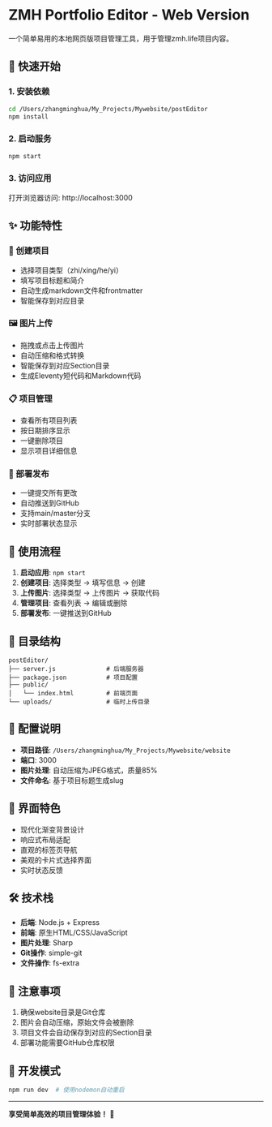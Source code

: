 # ZMH Portfolio Editor - Web Version

一个简单易用的本地网页版项目管理工具，用于管理zmh.life项目内容。

## 🚀 快速开始

### 1. 安装依赖
```bash
cd /Users/zhangminghua/My_Projects/Mywebsite/postEditor
npm install
```

### 2. 启动服务
```bash
npm start
```

### 3. 访问应用
打开浏览器访问: http://localhost:3000

## ✨ 功能特性

### 📝 创建项目
- 选择项目类型（zhi/xing/he/yi）
- 填写项目标题和简介
- 自动生成markdown文件和frontmatter
- 智能保存到对应目录

### 🖼️ 图片上传
- 拖拽或点击上传图片
- 自动压缩和格式转换
- 智能保存到对应Section目录
- 生成Eleventy短代码和Markdown代码

### 📋 项目管理
- 查看所有项目列表
- 按日期排序显示
- 一键删除项目
- 显示项目详细信息

### 🚀 部署发布
- 一键提交所有更改
- 自动推送到GitHub
- 支持main/master分支
- 实时部署状态显示

## 🎯 使用流程

1. **启动应用**: `npm start`
2. **创建项目**: 选择类型 → 填写信息 → 创建
3. **上传图片**: 选择类型 → 上传图片 → 获取代码
4. **管理项目**: 查看列表 → 编辑或删除
5. **部署发布**: 一键推送到GitHub

## 📁 目录结构

```
postEditor/
├── server.js              # 后端服务器
├── package.json           # 项目配置
├── public/
│   └── index.html         # 前端页面
└── uploads/               # 临时上传目录
```

## 🔧 配置说明

- **项目路径**: `/Users/zhangminghua/My_Projects/Mywebsite/website`
- **端口**: 3000
- **图片处理**: 自动压缩为JPEG格式，质量85%
- **文件命名**: 基于项目标题生成slug

## 🎨 界面特色

- 现代化渐变背景设计
- 响应式布局适配
- 直观的标签页导航
- 美观的卡片式选择界面
- 实时状态反馈

## 🛠️ 技术栈

- **后端**: Node.js + Express
- **前端**: 原生HTML/CSS/JavaScript
- **图片处理**: Sharp
- **Git操作**: simple-git
- **文件操作**: fs-extra

## 📝 注意事项

1. 确保website目录是Git仓库
2. 图片会自动压缩，原始文件会被删除
3. 项目文件会自动保存到对应的Section目录
4. 部署功能需要GitHub仓库权限

## 🚀 开发模式

```bash
npm run dev  # 使用nodemon自动重启
```

---

**享受简单高效的项目管理体验！** 🎉

